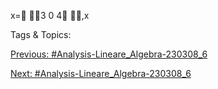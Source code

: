 x=
3
0
4
,x

   Tags & Topics:
   

[Previous: #Analysis-Lineare_Algebra-230308_6](Analysis-Lineare_Algebra-230308_6.md)

[Next: #Analysis-Lineare_Algebra-230308_6](Analysis-Lineare_Algebra-230308_6.md)